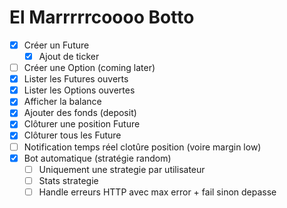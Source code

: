 # El Marrrrrcoooo Botto

- [x] Créer un Future
  - [x] Ajout de ticker
- [ ] Créer une Option (coming later)
- [x] Lister les Futures ouverts
- [x] Lister les Options ouvertes
- [x] Afficher la balance
- [x] Ajouter des fonds (deposit)
- [x] Clôturer une position Future
- [x] Clôturer tous les Future
- [ ] Notification temps réel clotûre position (voire margin low)
- [x] Bot automatique (stratégie random)
  - [ ] Uniquement une strategie par utilisateur
  - [ ] Stats strategie
  - [ ] Handle erreurs HTTP avec max error + fail sinon depasse
